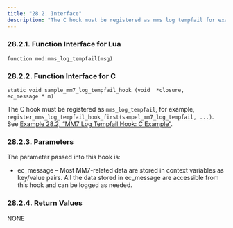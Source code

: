 ```yaml
---
title: "28.2. Interface"
description: "The C hook must be registered as mms log tempfail for example register mms log tempfail hook first sampel mm 7 log tempfail See Example 28 2 MM 7 Log Tempfail Hook C Example The parameter passed into this hook is ec message Most MM 7 related data are stored..."
---
```


### <a name="idp1103984"></a> 28.2.1. Function Interface for Lua

`function mod:mms_log_tempfail(msg)`
### <a name="idp1105760"></a> 28.2.2. Function Interface for C

```
static void sample_mm7_log_tempfail_hook (void  *closure,
ec_message * m)
```

The C hook must be registered as `mms_log_tempfail`, for example, `register_mms_log_tempfail_hook_first(sampel_mm7_log_tempfail, ...)`. See [Example 28.2, “MM7 Log Tempfail Hook: C Example”](MM7LogTempfailHook.examples#MM7_Log_Tempfail_Hook.c "Example 28.2. MM7 Log Tempfail Hook: C Example").

### <a name="idp1084176"></a> 28.2.3. Parameters

The parameter passed into this hook is:

*   ec_message – Most MM7-related data are stored in context variables as key/value pairs. All the data stored in ec_message are accessible from this hook and can be logged as needed.

### <a name="idp1087568"></a> 28.2.4. Return Values

NONE